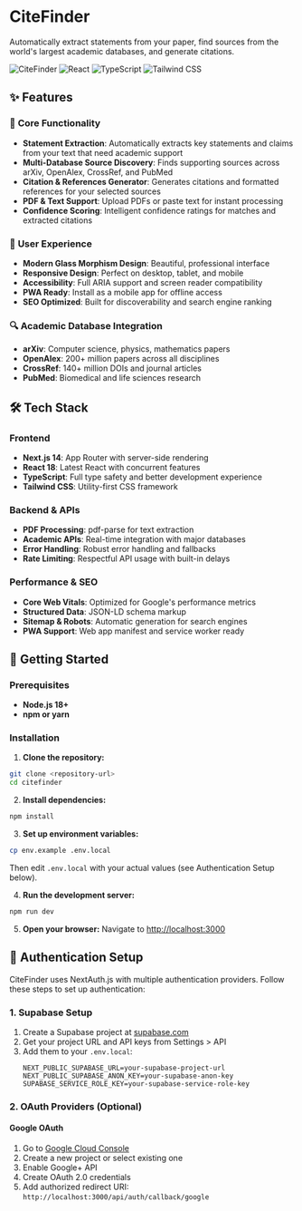 # CiteFinder

Automatically extract statements from your paper, find sources from the world's largest academic databases, and generate citations.

![CiteFinder](https://img.shields.io/badge/Next.js-14.0.0-black?style=for-the-badge&logo=next.js)
![React](https://img.shields.io/badge/React-18.0.0-blue?style=for-the-badge&logo=react)
![TypeScript](https://img.shields.io/badge/TypeScript-5.0.0-blue?style=for-the-badge&logo=typescript)
![Tailwind CSS](https://img.shields.io/badge/Tailwind_CSS-3.3.0-38B2AC?style=for-the-badge&logo=tailwind-css)

## ✨ Features

### 🎯 **Core Functionality**
- **Statement Extraction**: Automatically extracts key statements and claims from your text that need academic support
- **Multi-Database Source Discovery**: Finds supporting sources across arXiv, OpenAlex, CrossRef, and PubMed
- **Citation & References Generator**: Generates citations and formatted references for your selected sources
- **PDF & Text Support**: Upload PDFs or paste text for instant processing
- **Confidence Scoring**: Intelligent confidence ratings for matches and extracted citations

### 🎨 **User Experience**
- **Modern Glass Morphism Design**: Beautiful, professional interface
- **Responsive Design**: Perfect on desktop, tablet, and mobile
- **Accessibility**: Full ARIA support and screen reader compatibility
- **PWA Ready**: Install as a mobile app for offline access
- **SEO Optimized**: Built for discoverability and search engine ranking

### 🔍 **Academic Database Integration**
- **arXiv**: Computer science, physics, mathematics papers
- **OpenAlex**: 200+ million papers across all disciplines
- **CrossRef**: 140+ million DOIs and journal articles
- **PubMed**: Biomedical and life sciences research

## 🛠️ Tech Stack

### **Frontend**
- **Next.js 14**: App Router with server-side rendering
- **React 18**: Latest React with concurrent features
- **TypeScript**: Full type safety and better development experience
- **Tailwind CSS**: Utility-first CSS framework

### **Backend & APIs**
- **PDF Processing**: pdf-parse for text extraction
- **Academic APIs**: Real-time integration with major databases
- **Error Handling**: Robust error handling and fallbacks
- **Rate Limiting**: Respectful API usage with built-in delays

### **Performance & SEO**
- **Core Web Vitals**: Optimized for Google's performance metrics
- **Structured Data**: JSON-LD schema markup
- **Sitemap & Robots**: Automatic generation for search engines
- **PWA Support**: Web app manifest and service worker ready

## 🚀 Getting Started

### Prerequisites

- **Node.js 18+** 
- **npm or yarn**

### Installation

1. **Clone the repository:**
```bash
git clone <repository-url>
cd citefinder
```

2. **Install dependencies:**
```bash
npm install
```

3. **Set up environment variables:**
```bash
cp env.example .env.local
```
Then edit `.env.local` with your actual values (see Authentication Setup below).

4. **Run the development server:**
```bash
npm run dev
```

5. **Open your browser:**
Navigate to [http://localhost:3000](http://localhost:3000)

## 🔐 Authentication Setup

CiteFinder uses NextAuth.js with multiple authentication providers. Follow these steps to set up authentication:

### 1. Supabase Setup
1. Create a Supabase project at [supabase.com](https://supabase.com)
2. Get your project URL and API keys from Settings > API
3. Add them to your `.env.local`:
   ```
   NEXT_PUBLIC_SUPABASE_URL=your-supabase-project-url
   NEXT_PUBLIC_SUPABASE_ANON_KEY=your-supabase-anon-key
   SUPABASE_SERVICE_ROLE_KEY=your-supabase-service-role-key
   ```

### 2. OAuth Providers (Optional)
#### Google OAuth
1. Go to [Google Cloud Console](https://console.cloud.google.com/)
2. Create a new project or select existing one
3. Enable Google+ API
4. Create OAuth 2.0 credentials
5. Add authorized redirect URI: `http://localhost:3000/api/auth/callback/google`